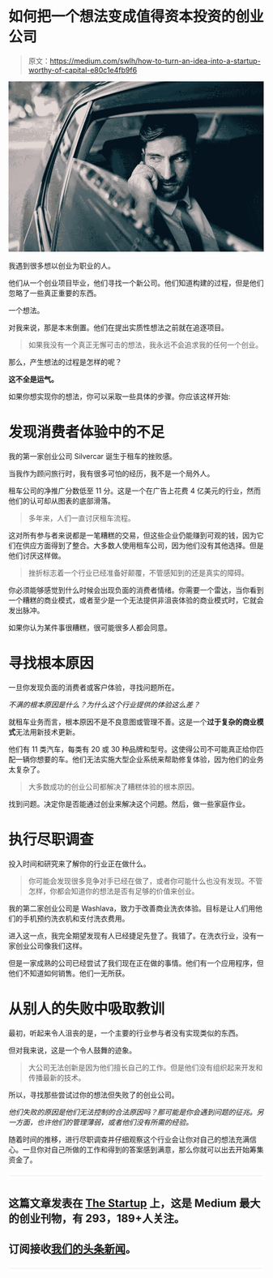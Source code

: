 # 如何把一个想法变成值得资本投资的创业公司

> 原文：<https://medium.com/swlh/how-to-turn-an-idea-into-a-startup-worthy-of-capital-e80c1e4fb9f6>

![](img/326f629e335634a76bf719926ec35ba0.png)

我遇到很多想以创业为职业的人。

他们从一个创业项目毕业，他们寻找一个新公司。他们知道构建的过程，但是他们忽略了一些真正重要的东西。

一个想法。

对我来说，那是本末倒置。他们在提出实质性想法之前就在追逐项目。

> 如果我没有一个真正无懈可击的想法，我永远不会追求我的任何一个创业。

那么，产生想法的过程是怎样的呢？

**这不全是运气。**

如果你想实现你的想法，你可以采取一些具体的步骤。你应该这样开始:

# **发现消费者体验中的不足**

我的第一家创业公司 Silvercar 诞生于租车的挫败感。

当我作为顾问旅行时，我有很多可怕的经历，我不是一个局外人。

租车公司的净推广分数低至 11 分。这是一个在广告上花费 4 亿美元的行业，然而他们的认可却从图表的底部滑落。

> 多年来，人们一直讨厌租车流程。

这对所有参与者来说都是一笔糟糕的交易，但这些企业仍能赚到可观的钱，因为它们在供应方面得到了整合。大多数人使用租车公司，因为他们没有其他选择。但是他们讨厌这样做。

> 挫折标志着一个行业已经准备好颠覆，不管感知到的还是真实的障碍。

你必须能够感觉到什么时候会出现负面的消费者情绪。你需要一个雷达，当你看到一个糟糕的商业模式，或者至少是一个无法提供非沮丧体验的商业模式时，它就会发出脉冲。

如果你认为某件事很糟糕，很可能很多人都会同意。

# **寻找根本原因**

一旦你发现负面的消费者或客户体验，寻找问题所在。

*不满的根本原因是什么？为什么这个行业提供的体验这么差？*

就租车业务而言，根本原因不是不良意图或管理不善。这是一个**过于复杂的商业模式**无法用新技术更新。

他们有 11 类汽车，每类有 20 或 30 种品牌和型号。这使得公司不可能真正给你匹配一辆你想要的车。他们无法实施大型企业系统来帮助修复体验，因为他们的业务太复杂了。

> 大多数成功的创业公司都解决了糟糕体验的根本原因。

找到问题。决定你是否能通过创业来解决这个问题。然后，做一些家庭作业。

# **执行尽职调查**

投入时间和研究来了解你的行业正在做什么。

> 你可能会发现很多竞争对手已经在做了，或者你可能什么也没有发现。不管怎样，你都会知道你的想法是否有足够的价值来创业。

我的第二家创业公司是 Washlava，致力于改善商业洗衣体验。目标是让人们用他们的手机预约洗衣机和支付洗衣费用。

进入这一点，我完全期望发现有人已经捷足先登了。我错了。在洗衣行业，没有一家创业公司像我们这样。

但是一家成熟的公司已经尝试了我们现在正在做的事情。他们有一个应用程序，但他们不知道如何销售。他们一无所获。

# **从别人的失败中吸取教训**

最初，听起来令人沮丧的是，一个主要的行业参与者没有实现类似的东西。

但对我来说，这是一个令人鼓舞的迹象。

> 大公司无法创新是因为他们擅长自己的工作。但是他们没有组织起来开发和传播最新的技术。

所以，寻找那些尝试过你的想法但失败了的创业公司。

*他们失败的原因是他们无法控制的合法原因吗？那可能是你会遇到问题的征兆。另一方面，也许他们的管理薄弱，或者他们没有所需的经验。*

随着时间的推移，进行尽职调查并仔细观察这个行业会让你对自己的想法充满信心。一旦你对自己所做的工作和得到的答案感到满意，那么你就可以出去开始筹集资金了。

![](img/731acf26f5d44fdc58d99a6388fe935d.png)

## 这篇文章发表在 [The Startup](https://medium.com/swlh) 上，这是 Medium 最大的创业刊物，有 293，189+人关注。

## 订阅接收[我们的头条新闻](http://growthsupply.com/the-startup-newsletter/)。

![](img/731acf26f5d44fdc58d99a6388fe935d.png)